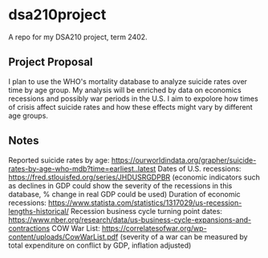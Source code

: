 # dsa210project
A repo for my DSA210 project, term 2402.

Project Proposal
----
I plan to use the WHO's mortality database to analyze suicide rates over time by age group. My analysis will be enriched by data on economics recessions and possibly war periods in the U.S. I aim to expolore how times of crisis affect suicide rates and how these effects might vary by different age groups.

Notes
----
Reported suicide rates by age: https://ourworldindata.org/grapher/suicide-rates-by-age-who-mdb?time=earliest..latest
Dates of U.S. recessions: https://fred.stlouisfed.org/series/JHDUSRGDPBR (economic indicators such as declines in GDP could show the severity of the recessions in this database, % change in real GDP could be used)
Duration of economic recessions: https://www.statista.com/statistics/1317029/us-recession-lengths-historical/
Recession business cycle turning point dates: https://www.nber.org/research/data/us-business-cycle-expansions-and-contractions
COW War List: https://correlatesofwar.org/wp-content/uploads/CowWarList.pdf (severity of a war can be measured by total expenditure on conflict by GDP, inflation adjusted)
